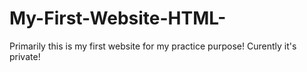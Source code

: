 # My-First-Website-HTML-

Primarily this is my first website for my practice purpose! Curently it's private!
